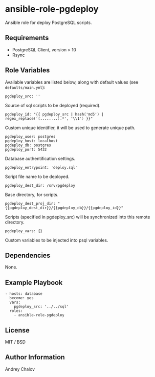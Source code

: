 # ansible-role-pgdeploy

Ansible role for deploy PostgreSQL scripts.

## Requirements

- PostgreSQL Client, version > 10
- Rsync

## Role Variables

Available variables are listed below, along with default values (see `defaults/main.yml`):

    pgdeploy_src: ''

Source of sql scripts to be deployed (required).

    pgdeploy_id: "{{ pgdeploy_src | hash('md5') | regex_replace('(........).*', '\\1') }}"

Custom unique identifier, it will be used to generate unique path.

    pgdeploy_user: postgres
    pgdeploy_host: localhost
    pgdeploy_db: postgres
    pgdeploy_port: 5432

Database authentification settings.

    pgdeploy_entrypoint: 'deploy.sql'

Script file name to be deployed.

    pgdeploy_dest_dir: /srv/pgdeploy

Base directory, for scripts.

    pgdeploy_dest_proj_dir: "{{pgdeploy_dest_dir}}/{{pgdeploy_db}}/{{pgdeploy_id}}"

Scripts (specified in pgdeploy_src) will be synchronized into this remote directory.

    pgdeploy_vars: {}

Custom variables to be injected into psql variables.

## Dependencies

None.

## Example Playbook

    - hosts: database
      become: yes
      vars:
        pgdeploy_src: '../../sql'
      roles:
        - ansible-role-pgdeploy

## License

MIT / BSD

## Author Information

Andrey Chalov

